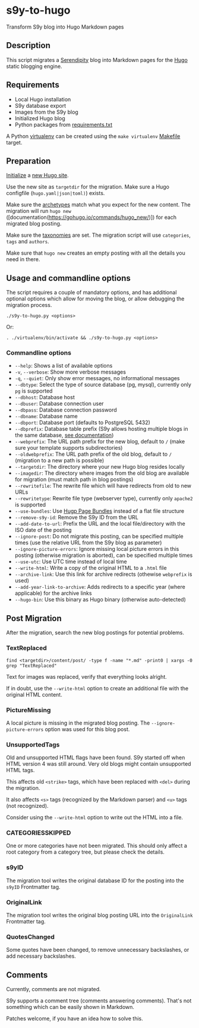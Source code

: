# s9y-to-hugo

Transform S9y blog into Hugo Markdown pages

## Description

This script migrates a [Serendipity](https://s9y.org/) blog into Markdown pages for the [Hugo](https://gohugo.io/) static blogging engine.

## Requirements

* Local Hugo installation
* S9y database export
* Images from the S9y blog
* Initialized Hugo blog
* Python packages from [requirements.txt](requirements.txt)

A Python [virtualenv](https://docs.python.org/3/library/venv.html) can be created using the `make virtualenv` [Makefile](Makefile) target.

## Preparation

[Initialize](https://gohugo.io/getting-started/quick-start/) a [new Hugo site](https://gohugo.io/commands/hugo_new_site/).

Use the new site as `targetdir` for the migration. Make sure a Hugo configfile (`hugo.yaml|json|toml)`) exists.

Make sure the [archetypes](https://gohugo.io/content-management/archetypes/) match what you expect for the new content. The migration will run `hugo new` ([documentation(https://gohugo.io/commands/hugo_new/)]) for each migrated blog posting.

Make sure the [taxonomies](https://gohugo.io/content-management/taxonomies/) are set. The migration script will use `categories`, `tags` and `authors`.

Make sure that `hugo new` creates an empty posting with all the details you need in there.

## Usage and commandline options

The script requires a couple of mandatory options, and has additional optional options which allow for moving the blog, or allow debugging the migration process.

```
./s9y-to-hugo.py <options>
```

Or:

```
. ./virtualenv/bin/activate && ./s9y-to-hugo.py <options>
```

### Commandline options

* `--help`: Shows a list of available options
* `-v`, `--verbose`: Show more verbose messages
* `-q`, `--quiet`: Only show error messages, no informational messages
* `--dbtype`: Select the type of source database (pg, mysql), currently only `pg` is supported
* `--dbhost`: Database host
* `--dbuser`: Database connection user
* `--dbpass`: Database connection password
* `--dbname`: Database name
* `--dbport`: Database port (defaults to PostgreSQL 5432)
* `--dbprefix`: Database table prefix (S9y allows hosting multiple blogs in the same database, [see documentation](https://docs.s9y.org/docs/users/using/configuration.html))
* `--webprefix`: The URL path prefix for the new blog, default to `/` (make sure your template supports subdirectories)
* `--oldwebprefix`: The URL path prefix of the old blog, default to `/` (migration to a new path is possible)
* `--targetdir`: The directory where your new Hugo blog resides locally
* `--imagedir`: The directory where images from the old blog are available for migration (must match path in blog postings)
* `--rewritefile`: The rewrite file which will have redirects from old to new URLs
* `--rewritetype`: Rewrite file type (webserver type), currently only `apache2` is supported
* `--use-bundles`: Use [Hugp Page Bundles](https://gohugo.io/content-management/page-bundles/) instead of a flat file structure
* `--remove-s9y-id`: Remove the S9y ID from the URL
* `--add-date-to-url`: Prefix the URL and the local file/directory with the ISO date of the posting
* `--ignore-post`: Do not migrate this posting, can be specified multiple times (use the relative URL from the S9y blog as parameter)
* `--ignore-picture-errors`: Ignore missing local picture errors in this posting (otherwise migration is aborted), can be specified multiple times
* `--use-utc`: Use UTC time instead of local time
* `--write-html`: Write a copy of the original HTML to a `.html` file
* `--archive-link`: Use this link for archive redirects (othewise `webprefix` is used)
* `--add-year-link-to-archive`: Adds redirects to a specific year (where applicable) for the archive links
* `--hugo-bin`: Use this binary as Hugo binary (otherwise auto-detected)

## Post Migration

After the migration, search the new blog postings for potential problems.

### TextReplaced

```
find <targetdir>/content/post/ -type f -name "*.md" -print0 | xargs -0 grep "TextReplaced"
```

Text for images was replaced, verify that everything looks alright.

If in doubt, use the `--write-html` option to create an additional file with the original HTML content.

### PictureMissing

A local picture is missing in the migrated blog posting. The `--ignore-picture-errors` option was used for this blog post.

### UnsupportedTags

Old and unsupported HTML flags have been found. S9y started off when HTML version 4 was still around. Very old blogs might contain unsupported HTML tags.

This affects old `<strike>` tags, which have been replaced with `<del>` during the migration.

It also affects `<s>` tags (recognized by the Markdown parser) and `<u>` tags (not recognized).

Consider using the `--write-html` option to write out the HTML into a file.

### CATEGORIESSKIPPED

One or more categories have not been migrated. This should only affect a root category from a category tree, but please check the details.

### s9yID

The migration tool writes the original database ID for the posting into the `s9yID` Frontmatter tag.

### OriginalLink

The migration tool writes the original blog posting URL into the `OriginalLink` Frontmatter tag.

### QuotesChanged

Some quotes have been changed, to remove unnecessary backslashes, or add necessary backslashes.

## Comments

Currently, comments are not migrated.

S9y supports a comment tree (comments answering comments). That's not something which can be easily shown in Markdown.

Patches welcome, if you have an idea how to solve this.
